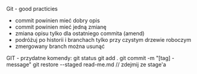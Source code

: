 Git - good practicies
* commit powinien mieć dobry opis
* commit powinien mieć jedną zmianę
* zmiana opisu tylko dla ostatniego commita (amend)
* podróżuj po historii i branchach tylko przy czystym drzewie roboczym
* zmergowany branch można usunąć




GIT - przydatne komendy:
git status
git add .
git commit -m "[tag] - message"
git restore --staged read-me.md // zdejmij ze stage'a